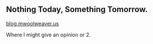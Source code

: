 ## Nothing Today, Something Tomorrow.

[blog.mwoolweaver.us](https://blog.mwoolweaver.us)

Where I might give an opinion or 2.
